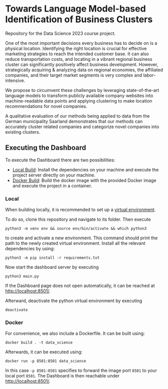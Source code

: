 # Towards Language Model-based Identification of Business Clusters

Repository for the Data Science 2023 course project. 

One of the most important decisions every business has to decide on is a physical location. Identifying the right location is crucial for effective marketing strategies to reach the intended customer base. It can also reduce transportation costs, and locating in a vibrant regional business cluster can significantly positively affect business development.
However, strategically acquiring \& analyzing data on regional economies, the affiliated companies, and their target market segments is very complex and labor-intensive. 
	
We propose to circumvent these challenges by leveraging state-of-the-art language models to transform publicly available company websites into machine-readable data points and applying clustering to make location recommendations for novel companies.
	
A qualitative evaluation of our methods being applied to data from the German municipality Saarland demonstrates that our methods can accurately cluster related companies and categorize novel companies into existing clusters.

## Executing the Dashboard

To execute the Dashboard there are two possibilities:

- [Local Build](#local): Install the dependencies on your machine and execute the project server directly on your machine.
- [Docker Build](#docker): Build the docker image with the provided Docker image and execute the project in a container.

### Local

When building locally, it is recommended to set up a [virtual environment](https://docs.python.org/3/library/venv.html).

To do so, clone this repository and navigate to its folder. Then execute

```shell
python3 -m venv env && source env/bin/activate && which python3
```

to create and activate a new environment. This command should print the path to the newly created virtual environment. Install all the relevant dependencies by using:

```shell
python3 -m pip install -r requirements.txt
```

Now start the dashboard server by executing

```shell
python3 main.py
```

If the Dashboard page does not open automatically, it can be reached at [http://localhost:8501/](http://localhost:8501/).

Afterward, deactivate the python virtual environment by executing

```shell
deactivate
```

### Docker

For convenience, we also include a Dockerfile. It can be built using:

```shell
docker build . -t data_science
```

Afterwards, it can be executed using:

```shell
docker run -p 8501:8501 data_science
```

In this case `-p 8501:8501` specifies to forward the image port `8501` to your local port `8501`. The Dashboard is then reachable under [http://localhost:8501/](http://localhost:8501/).
